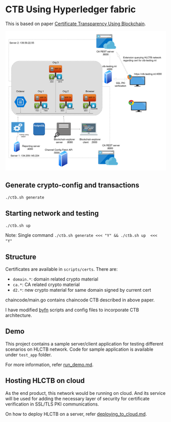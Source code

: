 # CTB Using Hyperledger fabric

This is based on paper [Certificate Transparency Using Blockchain](https://eprint.iacr.org/2018/1232).

![Architecture of HLCTB network](assets/architecture.png)

## Generate crypto-config and transactions
```
./ctb.sh generate
```

## Starting network and testing
```
./ctb.sh up
```

Note: Single command `./ctb.sh generate <<< "Y" && ./ctb.sh up  <<< "Y"`

## Structure
Certificates are available in `scripts/certs`. There are:
- `domain.*`: domain related crypto material
- `ca.*`: CA related crypto material
- `d2.*`: new crypto material for same domain signed by current cert

chaincode/main.go contains chaincode CTB described in above paper.

I have modified [byfn](https://hyperledger-fabric.readthedocs.io/en/release-1.4/build_network.html) scripts and config files to incorporate CTB architecture.

## Demo
This project contains a sample server/client application for testing different scenarios on HLCTB network. Code for sample application is available under `test_app` folder.

For more information, refer [run_demo.md](docs/01-run_demo.md).

## Hosting HLCTB on cloud
As the end product, this network would be running on cloud. And its service will be used for adding the necessary layer of security for certificate verification in SSL/TLS PKI communications.

On how to deploy HLCTB on a server, refer [deploying_to_cloud.md](docs/02-deploying_to_cloud.md).
